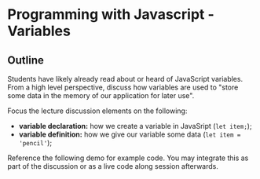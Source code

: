 # Programming with Javascript - Variables

## Outline
Students have likely already read about or heard of JavaScript variables.  From a high level perspective, discuss how variables are used to "store some data in the memory of our application for later use".

Focus the lecture discussion elements on the following:
- **variable declaration:** how we create a variable in JavaSript (`let item;`);
- **variable definition:** how we give our variable some data (`let item = 'pencil'`);

Reference the following demo for example code.  You may integrate this as part of the discussion or as a live code along session afterwards.